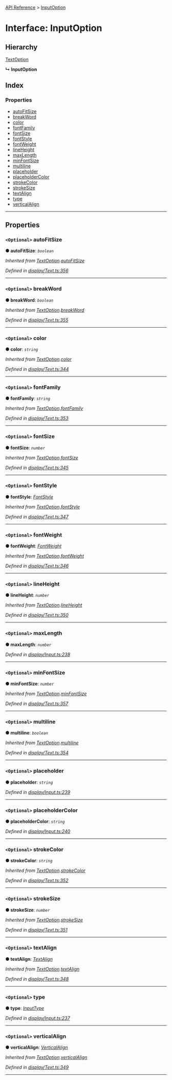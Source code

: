 [API Reference](../README.md) > [InputOption](../interfaces/inputoption.md)

# Interface: InputOption

## Hierarchy

 [TextOption](textoption.md)

**↳ InputOption**

## Index

### Properties

* [autoFitSize](inputoption.md#autofitsize)
* [breakWord](inputoption.md#breakword)
* [color](inputoption.md#color)
* [fontFamily](inputoption.md#fontfamily)
* [fontSize](inputoption.md#fontsize)
* [fontStyle](inputoption.md#fontstyle)
* [fontWeight](inputoption.md#fontweight)
* [lineHeight](inputoption.md#lineheight)
* [maxLength](inputoption.md#maxlength)
* [minFontSize](inputoption.md#minfontsize)
* [multiline](inputoption.md#multiline)
* [placeholder](inputoption.md#placeholder)
* [placeholderColor](inputoption.md#placeholdercolor)
* [strokeColor](inputoption.md#strokecolor)
* [strokeSize](inputoption.md#strokesize)
* [textAlign](inputoption.md#textalign)
* [type](inputoption.md#type)
* [verticalAlign](inputoption.md#verticalalign)

---

## Properties

<a id="autofitsize"></a>

### `<Optional>` autoFitSize

**● autoFitSize**: *`boolean`*

*Inherited from [TextOption](textoption.md).[autoFitSize](textoption.md#autofitsize)*

*Defined in [display/Text.ts:356](https://github.com/Lanfei/playable.js/blob/877c13c/src/display/Text.ts#L356)*

___
<a id="breakword"></a>

### `<Optional>` breakWord

**● breakWord**: *`boolean`*

*Inherited from [TextOption](textoption.md).[breakWord](textoption.md#breakword)*

*Defined in [display/Text.ts:355](https://github.com/Lanfei/playable.js/blob/877c13c/src/display/Text.ts#L355)*

___
<a id="color"></a>

### `<Optional>` color

**● color**: *`string`*

*Inherited from [TextOption](textoption.md).[color](textoption.md#color)*

*Defined in [display/Text.ts:344](https://github.com/Lanfei/playable.js/blob/877c13c/src/display/Text.ts#L344)*

___
<a id="fontfamily"></a>

### `<Optional>` fontFamily

**● fontFamily**: *`string`*

*Inherited from [TextOption](textoption.md).[fontFamily](textoption.md#fontfamily)*

*Defined in [display/Text.ts:353](https://github.com/Lanfei/playable.js/blob/877c13c/src/display/Text.ts#L353)*

___
<a id="fontsize"></a>

### `<Optional>` fontSize

**● fontSize**: *`number`*

*Inherited from [TextOption](textoption.md).[fontSize](textoption.md#fontsize)*

*Defined in [display/Text.ts:345](https://github.com/Lanfei/playable.js/blob/877c13c/src/display/Text.ts#L345)*

___
<a id="fontstyle"></a>

### `<Optional>` fontStyle

**● fontStyle**: *[FontStyle](../#fontstyle)*

*Inherited from [TextOption](textoption.md).[fontStyle](textoption.md#fontstyle)*

*Defined in [display/Text.ts:347](https://github.com/Lanfei/playable.js/blob/877c13c/src/display/Text.ts#L347)*

___
<a id="fontweight"></a>

### `<Optional>` fontWeight

**● fontWeight**: *[FontWeight](../#fontweight)*

*Inherited from [TextOption](textoption.md).[fontWeight](textoption.md#fontweight)*

*Defined in [display/Text.ts:346](https://github.com/Lanfei/playable.js/blob/877c13c/src/display/Text.ts#L346)*

___
<a id="lineheight"></a>

### `<Optional>` lineHeight

**● lineHeight**: *`number`*

*Inherited from [TextOption](textoption.md).[lineHeight](textoption.md#lineheight)*

*Defined in [display/Text.ts:350](https://github.com/Lanfei/playable.js/blob/877c13c/src/display/Text.ts#L350)*

___
<a id="maxlength"></a>

### `<Optional>` maxLength

**● maxLength**: *`number`*

*Defined in [display/Input.ts:238](https://github.com/Lanfei/playable.js/blob/877c13c/src/display/Input.ts#L238)*

___
<a id="minfontsize"></a>

### `<Optional>` minFontSize

**● minFontSize**: *`number`*

*Inherited from [TextOption](textoption.md).[minFontSize](textoption.md#minfontsize)*

*Defined in [display/Text.ts:357](https://github.com/Lanfei/playable.js/blob/877c13c/src/display/Text.ts#L357)*

___
<a id="multiline"></a>

### `<Optional>` multiline

**● multiline**: *`boolean`*

*Inherited from [TextOption](textoption.md).[multiline](textoption.md#multiline)*

*Defined in [display/Text.ts:354](https://github.com/Lanfei/playable.js/blob/877c13c/src/display/Text.ts#L354)*

___
<a id="placeholder"></a>

### `<Optional>` placeholder

**● placeholder**: *`string`*

*Defined in [display/Input.ts:239](https://github.com/Lanfei/playable.js/blob/877c13c/src/display/Input.ts#L239)*

___
<a id="placeholdercolor"></a>

### `<Optional>` placeholderColor

**● placeholderColor**: *`string`*

*Defined in [display/Input.ts:240](https://github.com/Lanfei/playable.js/blob/877c13c/src/display/Input.ts#L240)*

___
<a id="strokecolor"></a>

### `<Optional>` strokeColor

**● strokeColor**: *`string`*

*Inherited from [TextOption](textoption.md).[strokeColor](textoption.md#strokecolor)*

*Defined in [display/Text.ts:352](https://github.com/Lanfei/playable.js/blob/877c13c/src/display/Text.ts#L352)*

___
<a id="strokesize"></a>

### `<Optional>` strokeSize

**● strokeSize**: *`number`*

*Inherited from [TextOption](textoption.md).[strokeSize](textoption.md#strokesize)*

*Defined in [display/Text.ts:351](https://github.com/Lanfei/playable.js/blob/877c13c/src/display/Text.ts#L351)*

___
<a id="textalign"></a>

### `<Optional>` textAlign

**● textAlign**: *[TextAlign](../#textalign)*

*Inherited from [TextOption](textoption.md).[textAlign](textoption.md#textalign)*

*Defined in [display/Text.ts:348](https://github.com/Lanfei/playable.js/blob/877c13c/src/display/Text.ts#L348)*

___
<a id="type"></a>

### `<Optional>` type

**● type**: *[InputType](../#inputtype)*

*Defined in [display/Input.ts:237](https://github.com/Lanfei/playable.js/blob/877c13c/src/display/Input.ts#L237)*

___
<a id="verticalalign"></a>

### `<Optional>` verticalAlign

**● verticalAlign**: *[VerticalAlign](../#verticalalign)*

*Inherited from [TextOption](textoption.md).[verticalAlign](textoption.md#verticalalign)*

*Defined in [display/Text.ts:349](https://github.com/Lanfei/playable.js/blob/877c13c/src/display/Text.ts#L349)*

___


